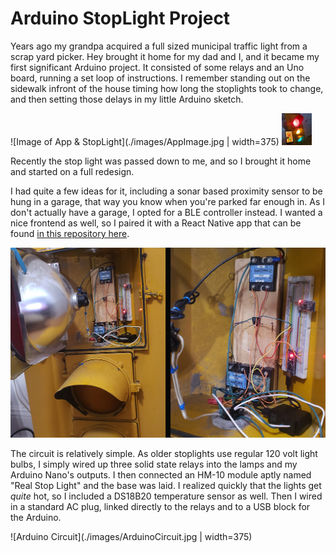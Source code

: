 # Arduino StopLight Project

Years ago my grandpa acquired a full sized municipal traffic light from a scrap yard picker. Hey brought it home for my dad and I, and it became my first significant Arduino project. It consisted of some relays and an Uno board, running a set loop of instructions. I remember standing out on the sidewalk infront of the house timing how long the stoplights took to change, and then setting those delays in my little Arduino sketch.

![Image of App & StopLight](./images/AppImage.jpg | width=375)
<img src="./images/AppImage.jpg" width="48">

Recently the stop light was passed down to me, and so I brought it home and started on a full redesign.

I had quite a few ideas for it, including a sonar based proximity sensor to be hung in a garage, that way you know when you're parked far enough in. As I don't actually have a garage, I opted for a BLE controller instead. I wanted a nice frontend as well, so I paired it with a React Native app that can be found [in this repository here](https://github.com/DavidASix/StopLight_App).

![Internals of Stoplight](./images/Internals.jpg)

The circuit is relatively simple. As older stoplights use regular 120 volt light bulbs, I simply wired up three solid state relays into the lamps and my Arduino Nano's outputs. I then connected an HM-10 module aptly named "Real Stop Light" and the base was laid.
I realized quickly that the lights get *quite* hot, so I included a DS18B20 temperature sensor as well. Then I wired in a standard AC plug, linked directly to the relays and to a USB block for the Arduino.

![Arduino Circuit](./images/ArduinoCircuit.jpg | width=375)
